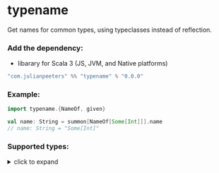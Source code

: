 # typename
Get names for common types, using typeclasses instead of reflection.

### Add the dependency:
 - libarary for Scala 3 (JS, JVM, and Native platforms)
 
```scala
"com.julianpeeters" %% "typename" % "0.0.0"
```

### Example:

```scala
import typename.{NameOf, given}

val name: String = summon[NameOf[Some[Int]]].name
// name: String = "Some[Int]"
```

### Supported types:

<details><summary>click to expand</summary>

##### Primitive:
 - `Boolean`
 - `Byte`
 - `Char`
 - `Int`
 - `Long`
 - `Nothing`
 - `String`
 - `Unit`

##### Complex:
 - `Array`
 - `Either`
 - `List`
 - `Option`
 - `Tuple`

</details>